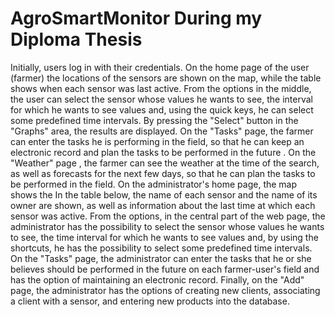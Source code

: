 # AgroSmartMonitor During my Diploma Thesis
Initially, users log in with their credentials.
On the home page of the user (farmer) the locations of the sensors are shown on the map, while the table shows when each sensor was last active. 
From the options in the middle, the user can select the sensor whose values he wants to see, the interval for which he wants to see values and, using the quick keys, he can select some predefined time intervals. 
By pressing the "Select" button in the "Graphs" area, the results are displayed.
On the "Tasks" page, the farmer can enter the tasks he is performing in the field, so that he can keep an electronic record and plan the tasks to be performed in the future .
On the "Weather" page , the farmer can see the weather at the time of the search, as well as forecasts for the next few days, so that he can plan the tasks to be performed in the field.
On the administrator's home page, the map shows the In the table below, the name of each sensor and the name of its owner are shown, as well as information about the last time at which each sensor was active.
From the options, in the central part of the web page, the administrator has the possibility to select the sensor whose values he wants to see, the time interval for which he wants to see values and, by using the shortcuts, he has the possibility to select some predefined time intervals.
On the "Tasks" page, the administrator can enter the tasks that he or she believes should be performed in the future on each farmer-user's field and has the option of maintaining an electronic record.
Finally, on the "Add" page, the administrator has the options of creating new clients, associating a client with a sensor, and entering new products into the database.





